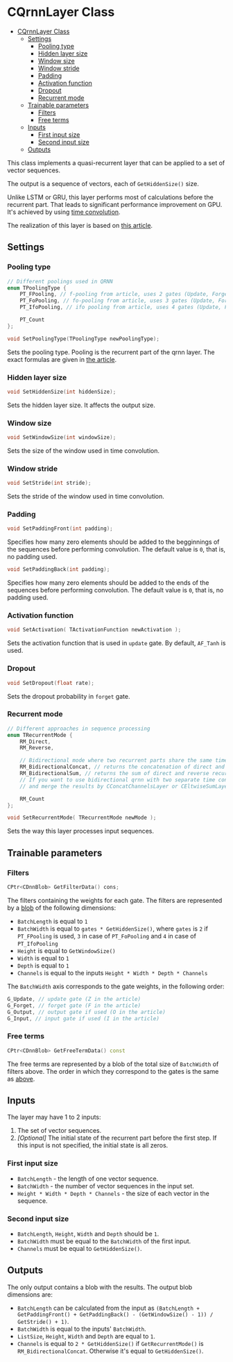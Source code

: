 # CQrnnLayer Class

<!-- TOC -->

- [CQrnnLayer Class](#cqrnnlayer-class)
    - [Settings](#settings)
        - [Pooling type](#pooling-type)
        - [Hidden layer size](#hidden-layer-size)
        - [Window size](#window-size)
        - [Window stride](#window-stride)
        - [Padding](#padding)
        - [Activation function](#activation-function)
        - [Dropout](#dropout)
        - [Recurrent mode](#recurrent-mode)
    - [Trainable parameters](#trainable-parameters)
        - [Filters](#filters)
        - [Free terms](#free-terms)
    - [Inputs](#inputs)
        - [First input size](#first-input-size)
        - [Second input size](#second-input-size)
    - [Outputs](#outputs)

<!-- /TOC -->

This class implements a quasi-recurrent layer that can be applied to a set of vector sequences.

The output is a sequence of vectors, each of `GetHiddenSize()` size.

Unlike LSTM or GRU, this layer performs most of calculations before the recurrent part.
That leads to significant performance improvement on GPU.
It's achieved by using [time convolution](ConvolutionLayers/TimeConvLayer.md).

The realization of this layer is based on [this article](https://arxiv.org/abs/1611.01576).

## Settings

### Pooling type

```c++
// Different poolings used in QRNN
enum TPoolingType {
    PT_FPooling, // f-pooling from article, uses 2 gates (Update, Forget)
    PT_FoPooling, // fo-pooling from article, uses 3 gates (Update, Forget, Output)
    PT_IfoPooling, // ifo pooling from article, uses 4 gates (Update, Forget, Output, Input)

    PT_Count
};

void SetPoolingType(TPoolingType newPoolingType);
```

Sets the pooling type. Pooling is the recurrent part of the qrnn layer.
The exact formulas are given in [the article](https://arxiv.org/abs/1611.01576).

### Hidden layer size

```c++
void SetHiddenSize(int hiddenSize);
```

Sets the hidden layer size. It affects the output size.

### Window size

```c++
void SetWindowSize(int windowSize);
```

Sets the size of the window used in time convolution.

### Window stride

```c++
void SetStride(int stride);
```

Sets the stride of the window used in time convolution.

### Padding

```c++
void SetPaddingFront(int padding);
```

Specifies how many zero elements should be added to the begginnings of the sequences before performing convolution. The default value is `0`, that is, no padding used.

```c++
void SetPaddingBack(int padding);
```

Specifies how many zero elements should be added to the ends of the sequences before performing convolution. The default value is `0`, that is, no padding used.

### Activation function

```c++
void SetActivation( TActivationFunction newActivation );
```

Sets the activation function that is used in `update` gate. By default, `AF_Tanh` is used.

### Dropout

```c++
void SetDropout(float rate);
```

Sets the dropout probability in `forget` gate.

### Recurrent mode

```c++
// Different approaches in sequence processing
enum TRecurrentMode {
    RM_Direct,
    RM_Reverse,

    // Bidirectional mode where two recurrent parts share the same time convolution
    RM_BidirectionalConcat, // returns the concatenation of direct and reverse recurrents
    RM_BidirectionalSum, // returns the sum of direct and reverse recurrents
    // If you want to use bidirectional qrnn with two separate time convolutions create 2 CQrnnLayers
    // and merge the results by CConcatChannelsLayer or CEltwiseSumLayer

    RM_Count
};

void SetRecurrentMode( TRecurrentMode newMode );
```

Sets the way this layer processes input sequences.

## Trainable parameters

### Filters

```c++
CPtr<CDnnBlob> GetFilterData() cons;
```

The filters containing the weights for each gate. The filters are represented by a [blob](DnnBlob.md) of the following dimensions:

- `BatchLength` is equal to `1`
- `BatchWidth` is equal to `gates * GetHiddenSize()`, where `gates` is `2` if `PT_FPooling` is used, `3` in case of `PT_FoPooling` and `4` in case of `PT_IfoPooling`
- `Height` is equal to `GetWindowSize()`
- `Width` is equal to `1`
- `Depth` is equal to `1`
- `Channels` is equal to the inputs `Height * Width * Depth * Channels`

The `BatchWidth` axis corresponds to the gate weights, in the following order:

```c++
G_Update, // update gate (Z in the article)
G_Forget, // forget gate (F in the article)
G_Output, // output gate if used (O in the article)
G_Input, // input gate if used (I in the article)
```

### Free terms

```c++
CPtr<CDnnBlob> GetFreeTermData() const
```

The free terms are represented by a blob of the total size of `BatchWidth` of filters above. The order in which they correspond to the gates is the same as [above](#filters).

## Inputs

The layer may have 1 to 2 inputs:

1. The set of vector sequences.
2. *[Optional]* The initial state of the recurrent part before the first step. If this input is not specified, the initial state is all zeros.

### First input size

- `BatchLength` - the length of one vector sequence.
- `BatchWidth` - the number of vector sequences in the input set.
- `Height * Width * Depth * Channels` - the size of each vector in the sequence.

### Second input size

- `BatchLength`, `Height`, `Width` and `Depth` should be `1`.
- `BatchWidth` must be equal to the `BatchWidth` of the first input.
- `Channels` must be equal to `GetHiddenSize()`.

## Outputs

The only output contains a blob with the results. The output blob dimensions are:

- `BatchLength` can be calculated from the input as `(BatchLength + GetPaddingFront() + GetPaddingBack() - (GetWindowSize() - 1)) / GetStride() + 1)`.
- `BatchWidth` is equal to the inputs' `BatchWidth`.
- `ListSize`, `Height`, `Width` and `Depth` are equal to `1`.
- `Channels` is equal to `2 * GetHiddenSize()` if `GetRecurrentMode()` is `RM_BidirectionalConcat`. Otherwise it's equal to `GetHiddenSize()`.
